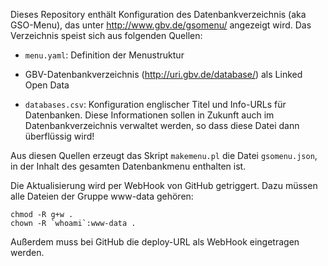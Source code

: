 Dieses Repository enthält Konfiguration des Datenbankverzeichnis (aka GSO-Menu),
das unter <http://www.gbv.de/gsomenu/> angezeigt wird. Das Verzeichnis speist
sich aus folgenden Quellen:

* `menu.yaml`: Definition der Menustruktur

* GBV-Datenbankverzeichnis (<http://uri.gbv.de/database/>) als Linked Open Data

* `databases.csv`: Konfiguration englischer Titel und Info-URLs für Datenbanken.
  Diese Informationen sollen in Zukunft auch im Datenbankverzeichnis
  verwaltet werden, so dass diese Datei dann überflüssig wird!

Aus diesen Quellen erzeugt das Skript `makemenu.pl` die Datei `gsomenu.json`,
in der Inhalt des gesamten Datenbankmenu enthalten ist.

Die Aktualisierung wird per WebHook von GitHub getriggert. Dazu müssen alle
Dateien der Gruppe www-data gehören:

    chmod -R g+w .
    chown -R `whoami`:www-data .

Außerdem muss bei GitHub die deploy-URL als WebHook eingetragen werden.
